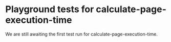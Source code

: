 # Playground tests for calculate-page-execution-time
We are still awaiting the first test run for calculate-page-execution-time.
